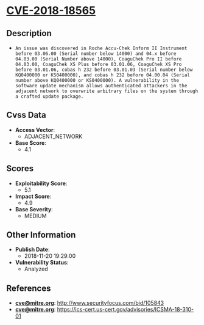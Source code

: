 
# [CVE-2018-18565](https://cve.mitre.org/cgi-bin/cvename.cgi?name=CVE-2018-18565)

## Description

- `An issue was discovered in Roche Accu-Chek Inform II Instrument before 03.06.00 (Serial number below 14000) and 04.x before 04.03.00 (Serial Number above 14000), CoaguChek Pro II before 04.03.00, CoaguChek XS Plus before 03.01.06, CoaguChek XS Pro before 03.01.06, cobas h 232 before 03.01.03 (Serial number below KQ0400000 or KS0400000), and cobas h 232 before 04.00.04 (Serial number above KQ0400000 or KS0400000). A vulnerability in the software update mechanism allows authenticated attackers in the adjacent network to overwrite arbitrary files on the system through a crafted update package.`

## Cvss Data

- **Access Vector**:
  - ADJACENT_NETWORK
- **Base Score**:
  - 4.1

## Scores

- **Exploitability Score**:
  - 5.1
- **Impact Score**:
  - 4.9
- **Base Severity**:
  - MEDIUM

## Other Information

- **Publish Date**:
  - 2018-11-20 19:29:00
- **Vulnerability Status**:
  - Analyzed

## References

- **cve@mitre.org**: http://www.securityfocus.com/bid/105843
- **cve@mitre.org**: https://ics-cert.us-cert.gov/advisories/ICSMA-18-310-01
